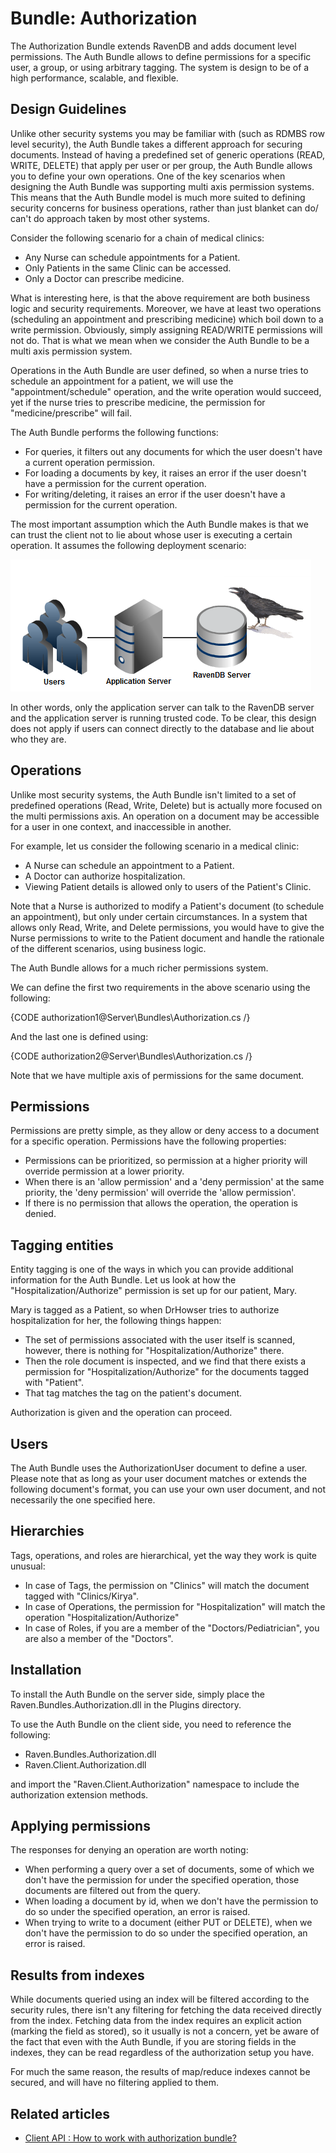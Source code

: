# Bundle: Authorization

The Authorization Bundle extends RavenDB and adds document level permissions. The Auth Bundle allows to define permissions for a specific user, a group, or using arbitrary tagging. The system is design to be of a high performance, scalable, and flexible. 

## Design Guidelines

Unlike other security systems you may be familiar with (such as RDMBS row level security), the Auth Bundle takes a different approach for securing documents. Instead of having a predefined set of generic operations (READ, WRITE, DELETE) that apply per user or per group, the Auth Bundle allows you to define your own operations. One of the key scenarios when designing the Auth Bundle was supporting multi axis permission systems. This means that the Auth Bundle model is much more suited to defining security concerns for business operations, rather than just blanket can do/ can't do approach taken by most other systems.

Consider the following scenario for a chain of medical clinics:

* Any Nurse can schedule appointments for a Patient.
* Only Patients in the same Clinic can be accessed.
* Only a Doctor can prescribe medicine.

What is interesting here, is that the above requirement are both business logic and security requirements. Moreover, we have at least two operations (scheduling an appointment and prescribing medicine) which boil down to a write permission. Obviously, simply assigning READ/WRITE permissions will not do. That is what we mean when we consider the Auth Bundle to be a multi axis permission system.

Operations in the Auth Bundle are user defined, so when a nurse tries to schedule an appointment for a patient, we will use the "appointment/schedule" operation, and the write operation would succeed, yet if the nurse tries to prescribe medicine, the permission for "medicine/prescribe" will fail.

The Auth Bundle performs the following functions:

* For queries, it filters out any documents for which the user doesn't have a current  operation permission.
* For loading a documents by key, it raises an error if the user doesn't have a permission for the current operation.
* For writing/deleting, it raises an error if the user doesn't have a permission for the current operation.

The most important assumption which the Auth Bundle makes is that we can trust the client not to lie about whose user is executing a certain operation. It assumes the following deployment scenario:

![Figure 1: Authorization](images\authorization_bundle_faq.png)

In other words, only the application server can talk to the RavenDB server and the application server is running trusted code. To be clear, this design does not apply if users can connect directly to the database and lie about who they are. 

## Operations

Unlike most security systems, the Auth Bundle isn't limited to a set of predefined operations (Read, Write, Delete) but is actually more focused on the multi permissions axis. An operation on a document may be accessible for a user in one context, and inaccessible in another.

For example, let us consider the following scenario in a medical clinic:

* A Nurse can schedule an appointment to a Patient.
* A Doctor can authorize hospitalization.
* Viewing Patient details is allowed only to users of the Patient's Clinic.

Note that a Nurse is authorized to modify a Patient's document (to schedule an appointment), but only under certain circumstances. In a system that allows only Read, Write, and Delete permissions, you would have to give the Nurse permissions to write to the Patient document and handle the rationale of the different scenarios, using business logic.

The Auth Bundle allows for a much richer permissions system.

We can define the first two requirements in the above scenario using the following:

{CODE authorization1@Server\Bundles\Authorization.cs /}

And the last one is defined using:

{CODE authorization2@Server\Bundles\Authorization.cs /}

Note that we have multiple axis of permissions for the same document.

## Permissions

Permissions are pretty simple, as they allow or deny access to a document for a specific operation. Permissions have the following properties:

* Permissions can be prioritized, so permission at a higher priority will override permission at a lower priority.
* When there is an 'allow permission' and a 'deny permission' at the same priority, the 'deny permission' will override the 'allow permission'.
* If there is no permission that allows the operation, the operation is denied.

## Tagging entities
Entity tagging is one of the ways in which you can provide additional information for the Auth Bundle. Let us look at how the "Hospitalization/Authorize" permission is set up for our patient, Mary.

Mary is tagged as a Patient, so when DrHowser tries to authorize hospitalization for her, the following things happen:

* The set of permissions associated with the user itself is scanned, however, there is nothing  for "Hospitalization/Authorize" there.
* Then the role document is inspected, and we find that there exists a permission for "Hospitalization/Authorize" for the documents tagged with "Patient".
* That tag matches the tag on the patient's document.

Authorization is given and the operation can proceed.

## Users

The Auth Bundle uses the AuthorizationUser document to define a user. Please note that as long as your user document matches or extends the following document's format, you can use your own user document, and not necessarily the one specified here. 

## Hierarchies

Tags, operations, and roles are hierarchical, yet the way they work is quite unusual:

* In case of Tags, the permission on "Clinics" will match the document tagged with "Clinics/Kirya".
* In case of Operations, the permission for "Hospitalization" will match the operation "Hospitalization/Authorize"
* In case of Roles, if you are a member of the "Doctors/Pediatrician", you are also a member of the "Doctors".

## Installation
To install the Auth Bundle on the server side, simply place the Raven.Bundles.Authorization.dll in the Plugins directory.

To use the Auth Bundle on the client side, you need to reference the following:

* Raven.Bundles.Authorization.dll
* Raven.Client.Authorization.dll

and import the "Raven.Client.Authorization" namespace to include the authorization extension methods.

## Applying permissions
The responses for denying an operation are worth noting:

* When performing a query over a set of documents, some of which we don't have the permission for under the specified operation, those documents are filtered out from the query.
* When loading a document by id, when we don't have the permission to do so under the specified operation, an error is raised.
* When trying to write to a document (either PUT or DELETE), when we don't have the permission to do so under the specified operation, an error is raised.

## Results from indexes
While documents queried using an index will be filtered according to the security rules, there isn't any filtering for fetching the data received directly from the index. Fetching data from the index requires an explicit action (marking the field as stored), so it usually is not a concern, yet be aware of the fact that even with the Auth Bundle, if you are storing fields in the indexes, they can be read regardless of the authorization setup you have.

For much the same reason, the results of map/reduce indexes cannot be secured, and will have no filtering applied to them.

## Related articles


* [Client API : How to work with authorization bundle?](../../client-api/bundles/how-to-work-with-authorization-bundle)